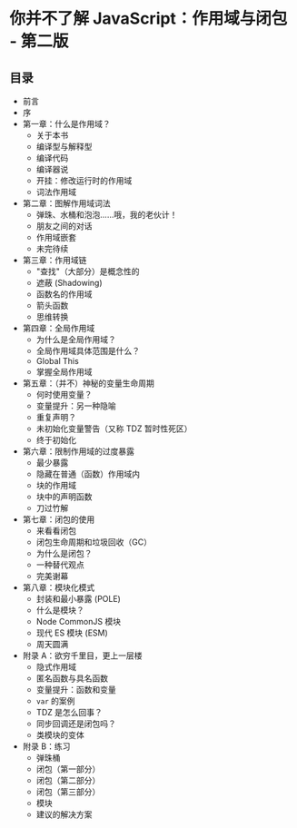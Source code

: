 # 你并不了解 JavaScript：作用域与闭包 - 第二版

## 目录

- 前言
- 序
- 第一章：什么是作用域？
  - 关于本书
  - 编译型与解释型
  - 编译代码
  - 编译器说
  - 开挂：修改运行时的作用域
  - 词法作用域
- 第二章：图解作用域词法
  - 弹珠、水桶和泡泡……哦，我的老伙计！
  - 朋友之间的对话
  - 作用域嵌套
  - 未完待续
- 第三章：作用域链
  - "查找"（大部分）是概念性的
  - 遮蔽 (Shadowing)
  - 函数名的作用域
  - 箭头函数
  - 思维转换
- 第四章：全局作用域
  - 为什么是全局作用域？
  - 全局作用域具体范围是什么？
  - Global This
  - 掌握全局作用域
- 第五章：（并不）神秘的变量生命周期
  - 何时使用变量？
  - 变量提升：另一种隐喻
  - 重复声明？
  - 未初始化变量警告（又称 TDZ 暂时性死区）
  - 终于初始化
- 第六章：限制作用域的过度暴露
  - 最少暴露
  - 隐藏在普通（函数）作用域内
  - 块的作用域
  - 块中的声明函数
  - 刀过竹解
- 第七章：闭包的使用
  - 来看看闭包
  - 闭包生命周期和垃圾回收（GC）
  - 为什么是闭包？
  - 一种替代观点
  - 完美谢幕
- 第八章：模块化模式
  - 封装和最小暴露 (POLE)
  - 什么是模块？
  - Node CommonJS 模块
  - 现代 ES 模块 (ESM)
  - 周天圆满
- 附录 A：欲穷千里目，更上一层楼
  - 隐式作用域
  - 匿名函数与具名函数
  - 变量提升：函数和变量
  - `var` 的案例
  - TDZ 是怎么回事？
  - 同步回调还是闭包吗？
  - 类模块的变体
- 附录 B：练习
  - 弹珠桶
  - 闭包（第一部分）
  - 闭包（第二部分）
  - 闭包（第三部分）
  - 模块
  - 建议的解决方案
